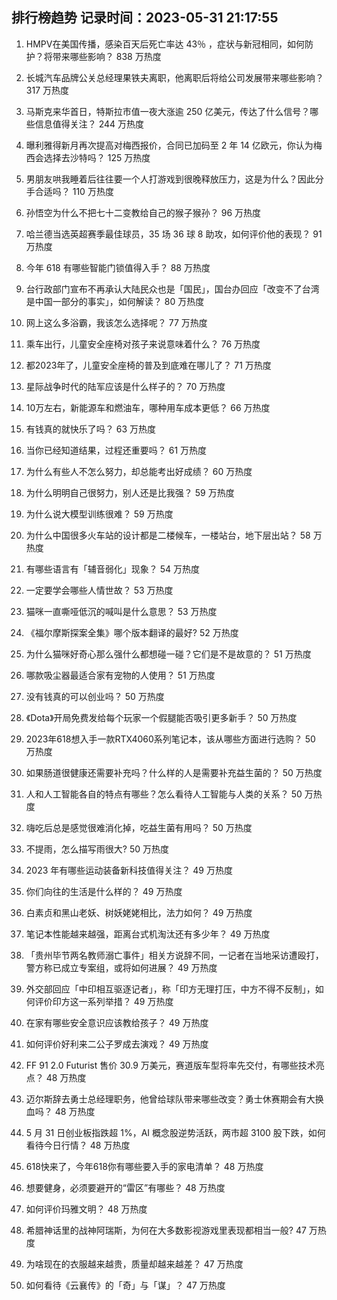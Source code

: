 
## 排行榜趋势 记录时间：2023-05-31 21:17:55
  
  1. HMPV在美国传播，感染百天后死亡率达 43％ ，症状与新冠相同，如何防护？将带来哪些影响？ 838 万热度
    
  2. 长城汽车品牌公关总经理果铁夫离职，他离职后将给公司发展带来哪些影响？ 317 万热度
    
  3. 马斯克来华首日，特斯拉市值一夜大涨逾 250 亿美元，传达了什么信号？哪些信息值得关注？ 244 万热度
    
  4. 曝利雅得新月再次提高对梅西报价，合同已加码至 2 年 14 亿欧元，你认为梅西会选择去沙特吗？ 125 万热度
    
  5. 男朋友哄我睡着后往往要一个人打游戏到很晚释放压力，这是为什么？因此分手合适吗？ 110 万热度
    
  6. 孙悟空为什么不把七十二变教给自己的猴子猴孙？ 96 万热度
    
  7. 哈兰德当选英超赛季最佳球员，35 场 36 球 8 助攻，如何评价他的表现？ 91 万热度
    
  8. 今年 618 有哪些智能门锁值得入手？ 88 万热度
    
  9. 台行政部门宣布不再承认大陆民众也是「国民」，国台办回应「改变不了台湾是中国一部分的事实」，如何解读？ 80 万热度
    
  10. 网上这么多浴霸，我该怎么选择呢？ 77 万热度
    
  11. 乘车出行，儿童安全座椅对孩子来说意味着什么？ 76 万热度
    
  12. 都2023年了，儿童安全座椅的普及到底难在哪儿了？ 71 万热度
    
  13. 星际战争时代的陆军应该是什么样子的？ 70 万热度
    
  14. 10万左右，新能源车和燃油车，哪种用车成本更低？ 66 万热度
    
  15. 有钱真的就快乐了吗？ 63 万热度
    
  16. 当你已经知道结果，过程还重要吗？ 61 万热度
    
  17. 为什么有些人不怎么努力，却总能考出好成绩？ 60 万热度
    
  18. 为什么明明自己很努力，别人还是比我强？ 59 万热度
    
  19. 为什么说大模型训练很难？ 59 万热度
    
  20. 为什么中国很多火车站的设计都是二楼候车，一楼站台，地下层出站？ 58 万热度
    
  21. 有哪些语言有「辅音弱化」现象？ 54 万热度
    
  22. 一定要学会哪些人情世故？ 53 万热度
    
  23. 猫咪一直嘶哑低沉的喊叫是什么意思？ 53 万热度
    
  24. 《福尔摩斯探案全集》哪个版本翻译的最好? 52 万热度
    
  25. 为什么猫咪好奇心那么强什么都想碰一碰？它们是不是故意的？ 51 万热度
    
  26. 哪款吸尘器最适合家有宠物的人使用？ 51 万热度
    
  27. 没有钱真的可以创业吗？ 50 万热度
    
  28. 《Dota》开局免费发给每个玩家一个假腿能否吸引更多新手？ 50 万热度
    
  29. 2023年618想入手一款RTX4060系列笔记本，该从哪些方面进行选购？ 50 万热度
    
  30. 如果肠道很健康还需要补充吗？什么样的人是需要补充益生菌的？ 50 万热度
    
  31. 人和人工智能各自的特点有哪些？怎么看待人工智能与人类的关系？ 50 万热度
    
  32. 嗨吃后总是感觉很难消化掉，吃益生菌有用吗？ 50 万热度
    
  33. 不提雨，怎么描写雨很大? 50 万热度
    
  34. 2023 年有哪些运动装备新科技值得关注？ 49 万热度
    
  35. 你们向往的生活是什么样的？ 49 万热度
    
  36. 白素贞和黑山老妖、树妖姥姥相比，法力如何？ 49 万热度
    
  37. 笔记本性能越来越强，距离台式机淘汰还有多少年？ 49 万热度
    
  38. 「贵州毕节两名教师溺亡事件」相关方说辞不同，一记者在当地采访遭殴打，警方称已成立专案组，或将如何进展？ 49 万热度
    
  39. 外交部回应「中印相互驱逐记者」，称「印方无理打压，中方不得不反制」，如何评价印方这一系列举措？ 49 万热度
    
  40. 在家有哪些安全意识应该教给孩子？ 49 万热度
    
  41. 如何评价好利来二公子罗成去演戏？ 49 万热度
    
  42. FF 91 2.0 Futurist 售价 30.9 万美元，赛道版车型将率先交付，有哪些技术亮点？ 48 万热度
    
  43. 迈尔斯辞去勇士总经理职务，他曾给球队带来哪些改变？勇士休赛期会有大换血吗？ 48 万热度
    
  44. 5 月 31 日创业板指跌超 1%，AI 概念股逆势活跃，两市超 3100 股下跌，如何看待今日行情？ 48 万热度
    
  45. 618快来了，今年618你有哪些要入手的家电清单？ 48 万热度
    
  46. 想要健身，必须要避开的“雷区”有哪些？ 48 万热度
    
  47. 如何评价玛雅文明？ 48 万热度
    
  48. 希腊神话里的战神阿瑞斯，为何在大多数影视游戏里表现都相当一般? 47 万热度
    
  49. 为啥现在的衣服越来越贵，质量却越来越差？ 47 万热度
    
  50. 如何看待《云襄传》的「奇」与「谋」？ 47 万热度
    